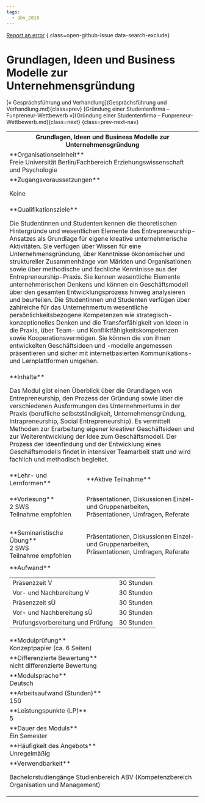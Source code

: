 ```yaml
---
tags:
  - abv_2018
---
```

[Report an error](https://github.com/SGSSGene/FUB-SUP/issues/new?title=Error%20in%20%22Grundlagen%2C%20Ideen%20und%20Business%20Modelle%20zur%20Unternehmensgr%C3%BCndung%22&body=There%20seems%20to%20be%20an%20error%20in%20module%20%22Grundlagen%2C%20Ideen%20und%20Business%20Modelle%20zur%20Unternehmensgr%C3%BCndung%22%2E%0A%0A%3CDescribe%20here%20a%20slightly%20more%20detailed%20description%20of%20what%20is%20wrong%3E&labels=bug)
{ class=open-github-issue data-search-exclude}

# Grundlagen, Ideen und Business Modelle zur Unternehmensgründung

[« Gesprächsführung und Verhandlung](Gesprächsführung und Verhandlung.md){class=prev}
[Gründung einer Studentenfirma – Funpreneur-Wettbewerb »](Gründung einer Studentenfirma – Funpreneur-Wettbewerb.md){class=next}
{class=prev-next-nav}

<table markdown id="moduledesc">
<tr markdown class="moduledesc_head"><th colspan="2">Grundlagen, Ideen und Business Modelle zur Unternehmensgründung </th></tr>
<tr markdown><td colspan="2">**Organisationseinheit**   <br>Freie Universität Berlin/Fachbereich Erziehungswissenschaft und Psychologie</td></tr>


<tr markdown><td colspan="2">**Zugangsvoraussetzungen** <br>

Keine


</td></tr>
<tr markdown><td colspan="2">**Qualifikationsziele**    <br>

Die Studentinnen und Studenten kennen die theoretischen Hintergründe und
wesentlichen Elemente des Entrepreneurship-Ansatzes als Grundlage für eigene
kreative unternehmerische Aktivitäten. Sie verfügen über Wissen für eine
Unternehmensgründung, über Kenntnisse ökonomischer und struktureller
Zusammenhänge von Märkten und Organisationen sowie über methodische und
fachliche Kenntnisse aus der Entrepreneurship-Praxis. Sie kennen wesentliche
Elemente unternehmerischen Denkens und können ein Geschäftsmodell über den
gesamten Entwicklungsprozess hinweg analysieren und beurteilen. Die
Studentinnen und Studenten verfügen über zahlreiche für das Unternehmertum
wesentliche persönlichkeitsbezogene Kompetenzen wie
strategisch-konzeptionelles Denken und die Transferfähigkeit von Ideen in
die Praxis, über Team- und Konfliktfähigkeitskompetenzen sowie
Kooperationsvermögen. Sie können die von ihnen entwickelten Geschäftsideen
und -modelle angemessen präsentieren und sicher mit internetbasierten
Kommunikations- und Lernplattformen umgehen.


</td></tr>
<tr markdown><td colspan="2">**Inhalte**                <br>

Das Modul gibt einen Überblick über die Grundlagen von Entrepreneurship, den
Prozess der Gründung sowie über die verschiedenen Ausformungen des
Unternehmertums in der Praxis (berufliche selbstständigkeit,
Unternehmensgründung, Intrapreneurship, Social Entrepreneurship). Es
vermittelt Methoden zur Erarbeitung eigener kreativer Geschäftsideen und zur
Weiterentwicklung der Idee zum Geschäftsmodell. Der Prozess der Ideenfindung
und der Entwicklung eines Geschäftsmodells findet in intensiver Teamarbeit
statt und wird fachlich und methodisch begleitet.


</td></tr>

<tr markdown><td>**Lehr- und Lernformen**</td><td>**Aktive Teilnahme**</td></tr>
<tr markdown><td> **Vorlesung** <br>2 SWS <br> Teilnahme empfohlen</td><td>

Präsentationen, Diskussionen
Einzel- und Gruppenarbeiten, Präsentationen, Umfragen, Referate
</td></tr>
<tr markdown><td> **Seminaristische Übung** <br>2 SWS <br> Teilnahme empfohlen</td><td>

Präsentationen, Diskussionen
Einzel- und Gruppenarbeiten, Präsentationen, Umfragen, Referate
</td></tr>
<tr markdown><td colspan="2">**Aufwand**                <br>
<table class="aufwand_table">
<tr><td>Präsenzzeit V</td><td>30 Stunden</td></tr>
<tr><td>Vor- und Nachbereitung V</td><td>30 Stunden</td></tr>
<tr><td>Präsenzzeit sÜ</td><td>30 Stunden</td></tr>
<tr><td>Vor- und Nachbereitung sÜ</td><td>30 Stunden</td></tr>
<tr><td>Prüfungsvorbereitung und Prüfung</td><td>30 Stunden</td></tr>
</table>

</td></tr>
<tr markdown><td colspan="2">**Modulprüfung**             <br>Konzeptpapier (ca. 6 Seiten)


</td></tr>
<tr markdown><td colspan="2">**Differenzierte Bewertung** <br>nicht differenzierte Bewertung

</td></tr>
<tr markdown><td colspan="2">**Modulsprache**             <br>Deutsch</td></tr>
<tr markdown><td colspan="2">**Arbeitsaufwand (Stunden)** <br>150</td></tr>
<tr markdown><td colspan="2">**Leistungspunkte (LP)**     <br>5</td></tr>
<tr markdown><td colspan="2">**Dauer des Moduls**         <br>Ein Semester</td></tr>
<tr markdown><td colspan="2">**Häufigkeit des Angebots**  <br>Unregelmäßig</td></tr>
<tr markdown><td colspan="2">**Verwendbarkeit**           <br>

Bachelorstudiengänge Studienbereich ABV (Kompetenzbereich Organisation und
Management)


</td></tr>

</table>
